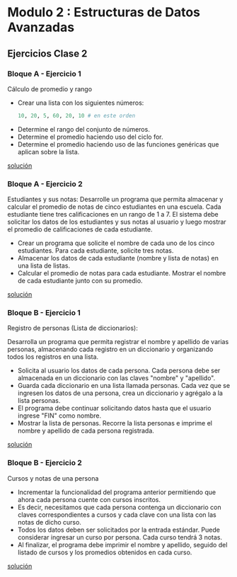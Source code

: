 # Modulo 2 : Estructuras de Datos Avanzadas

## Ejercicios Clase 2

### Bloque A - Ejercicio 1
Cálculo de promedio y rango
* Crear una lista con los siguientes números:
    ```python
    10, 20, 5, 60, 20, 10 # en este orden
    ```
* Determine el rango del conjunto de números.
* Determine el promedio haciendo uso del ciclo for.
* Determine el promedio haciendo uso de las funciones genéricas que aplican sobre la lista.

[solución](bloque-a-ej-1.py)

### Bloque A - Ejercicio 2

Estudiantes y sus notas:
Desarrolle un programa que permita almacenar y calcular el promedio de notas de cinco estudiantes en una escuela. Cada estudiante tiene tres calificaciones en un rango de 1 a 7. El sistema debe solicitar los datos de los estudiantes y sus notas al usuario y luego mostrar el promedio de calificaciones de cada estudiante. 

* Crear un programa que solicite el nombre de cada uno de los cinco estudiantes. Para cada estudiante, solicite tres notas. 
* Almacenar los datos de cada estudiante (nombre y lista de notas) en una lista de listas. 
* Calcular el promedio de notas para cada estudiante. Mostrar el nombre de cada estudiante junto con su promedio. 

[solución](bloque-a-ej-2.py)

### Bloque B - Ejercicio 1
Registro de personas (Lista de diccionarios):

Desarrolla un programa que permita registrar el nombre y apellido de varias personas, almacenando cada registro en un diccionario y organizando todos los registros en una lista.

* Solicita al usuario los datos de cada persona. Cada persona debe ser almacenada en un diccionario con las claves "nombre" y "apellido". 
* Guarda cada diccionario en una lista llamada personas. Cada vez que se ingresen los datos de una persona, crea un diccionario y agrégalo a la lista personas. 
* El programa debe continuar solicitando datos hasta que el usuario ingrese "FIN" como nombre. 
* Mostrar la lista de personas. Recorre la lista personas e imprime el nombre y apellido de cada persona registrada. 

[solución](bloque-b-ej-1.py)

### Bloque B - Ejercicio 2
Cursos y notas de una persona
* Incrementar la funcionalidad del programa anterior permitiendo que ahora cada persona cuente con cursos inscritos. 
* Es decir, necesitamos que cada persona contenga un diccionario con claves correspondientes a cursos y cada clave con una lista con las notas de dicho curso. 
* Todos los datos deben ser solicitados por la entrada estándar. Puede considerar ingresar un curso por persona. Cada curso tendrá 3 notas. 
* Al finalizar, el programa debe imprimir el nombre y apellido, seguido del listado de cursos y los promedios obtenidos en cada curso.

[solución](bloque-b-ej-2.py)

